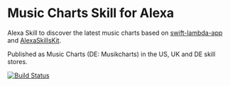 # Music Charts Skill for Alexa
Alexa Skill to discover the latest music charts based on [swift-lambda-app](https://github.com/choefele/swift-lambda-app) and [AlexaSkillsKit](https://github.com/choefele/AlexaSkillsKit).

Published as Music Charts (DE: Musikcharts) in the US, UK and DE skill stores.

[![Build Status](https://travis-ci.org/choefele/MusicChartsSkill.svg?branch=master)](https://travis-ci.org/choefele/MusicChartsSkill)
